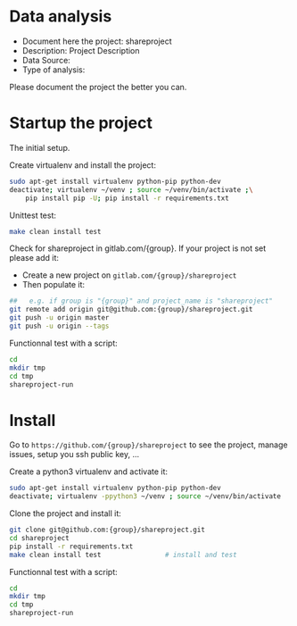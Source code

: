 # Data analysis
- Document here the project: shareproject
- Description: Project Description
- Data Source:
- Type of analysis:

Please document the project the better you can.

# Startup the project

The initial setup.

Create virtualenv and install the project:
```bash
sudo apt-get install virtualenv python-pip python-dev
deactivate; virtualenv ~/venv ; source ~/venv/bin/activate ;\
    pip install pip -U; pip install -r requirements.txt
```

Unittest test:
```bash
make clean install test
```

Check for shareproject in gitlab.com/{group}.
If your project is not set please add it:

- Create a new project on `gitlab.com/{group}/shareproject`
- Then populate it:

```bash
##   e.g. if group is "{group}" and project_name is "shareproject"
git remote add origin git@github.com:{group}/shareproject.git
git push -u origin master
git push -u origin --tags
```

Functionnal test with a script:

```bash
cd
mkdir tmp
cd tmp
shareproject-run
```

# Install

Go to `https://github.com/{group}/shareproject` to see the project, manage issues,
setup you ssh public key, ...

Create a python3 virtualenv and activate it:

```bash
sudo apt-get install virtualenv python-pip python-dev
deactivate; virtualenv -ppython3 ~/venv ; source ~/venv/bin/activate
```

Clone the project and install it:

```bash
git clone git@github.com:{group}/shareproject.git
cd shareproject
pip install -r requirements.txt
make clean install test                # install and test
```
Functionnal test with a script:

```bash
cd
mkdir tmp
cd tmp
shareproject-run
```
